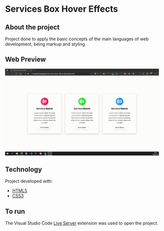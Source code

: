 # Services Box Hover Effects

## About the project

Project done to apply the basic concepts of the main languages of web development, being markup and styling.

## Web Preview

![](./assets/card.gif)

## Technology

Project developed with:

- [HTML5](https://developer.mozilla.org/pt-BR/docs/Web/HTML)
- [CSS3](https://developer.mozilla.org/pt-BR/docs/Web/CSS)

## To run

The Visual Studio Code [Live Server](https://marketplace.visualstudio.com/items?itemName=ritwickdey.LiveServer) extension was used to open the project.

